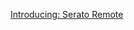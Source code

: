 ---
layout: post
wordpress_id: 1626
wordpress_url: http://noesbueno.com/archives/1626
date: '2013-07-18 10:30:55 -0500'
date_gmt: '2013-07-18 15:30:55 -0500'
body: |
  <p><a href="http://blog.turntablelab.com/prince-klassen/2013/07/introducing-serato-remote/">Introducing: Serato Remote</a></p>
---